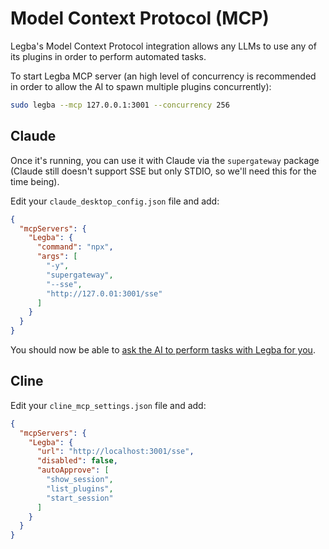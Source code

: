 # Model Context Protocol (MCP)

Legba's Model Context Protocol integration allows any LLMs to use any of its plugins in order to perform automated tasks.

To start Legba MCP server (an high level of concurrency is recommended in order to allow the AI to spawn multiple plugins concurrently):

```sh
sudo legba --mcp 127.0.0.1:3001 --concurrency 256
```

## Claude

Once it's running, you can use it with Claude via the `supergateway` package (Claude still doesn't support SSE but only STDIO, so we'll need this for the time being). 

Edit your `claude_desktop_config.json` file and add:

```json
{
  "mcpServers": {
    "Legba": {
      "command": "npx",
      "args": [
        "-y",
        "supergateway",
        "--sse",
        "http://127.0.01:3001/sse"
      ]
    }
  }
}
```

You should now be able to [ask the AI to perform tasks with Legba for you](https://www.youtube.com/watch?v=PJv4Z4uSAtE).

## Cline

Edit your `cline_mcp_settings.json` file and add:

```json
{
  "mcpServers": {
    "Legba": {
      "url": "http://localhost:3001/sse",
      "disabled": false,
      "autoApprove": [
        "show_session",
        "list_plugins",
        "start_session"
      ]
    }
  }
}
```